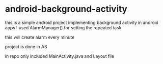 # android-background-activity

this is a simple android project implementing background activity in android apps
I used AlarmManager() for setting the repeated task

this will create alarm every minute

project is done in AS

in repo only included MainActivity.java and Layout file

